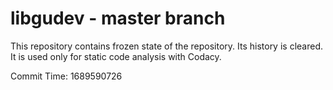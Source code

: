 # libgudev - master branch

This repository contains frozen state of the repository.
Its history is cleared. It is used only for static code
analysis with Codacy.

Commit Time: 1689590726
